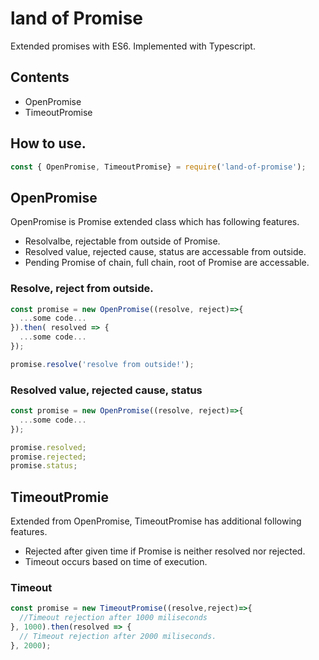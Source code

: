 # land of Promise
Extended promises with ES6. Implemented with Typescript.

## Contents
- OpenPromise
- TimeoutPromise

## How to use.
```javascript
const { OpenPromise, TimeoutPromise} = require('land-of-promise');
```

## OpenPromise
OpenPromise is Promise extended class which has following features.
- Resolvalbe, rejectable from outside of Promise.
- Resolved value, rejected cause, status are accessable from outside.
- Pending Promise of chain, full chain, root of Promise are accessable.

### Resolve, reject from outside.
```javascript
const promise = new OpenPromise((resolve, reject)=>{
  ...some code...
}).then( resolved => {
  ...some code...
});

promise.resolve('resolve from outside!');
```

### Resolved value, rejected cause, status
```javascript
const promise = new OpenPromise((resolve, reject)=>{
  ...some code...
});

promise.resolved;
promise.rejected;
promise.status;
```

## TimeoutPromie
Extended from OpenPromise, TimeoutPromise has additional following features.
- Rejected after given time if Promise is neither resolved nor rejected.
- Timeout occurs based on time of execution.

### Timeout
```javascript
const promise = new TimeoutPromise((resolve,reject)=>{
  //Timeout rejection after 1000 miliseconds
}, 1000).then(resolved => {
  // Timeout rejection after 2000 miliseconds.
}, 2000);

```

